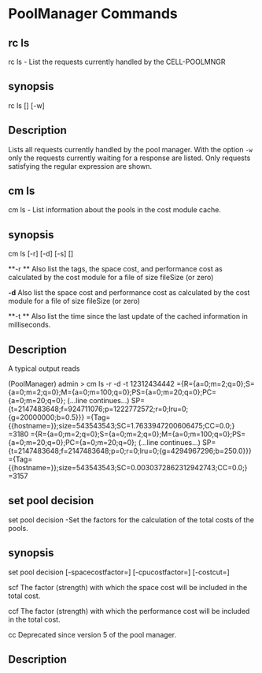 PoolManager Commands
======================

rc ls
------

rc ls - List the requests currently handled by the CELL-POOLMNGR

synopsis
---------
rc ls [<regularExpression>] [-w]

Description
-----------

Lists all requests currently handled by the pool manager. With the option `-w` only the requests currently waiting for a response are listed. Only requests satisfying the regular expression are shown.

cm ls
------

cm ls - List information about the pools in the cost module cache.

synopsis
---------
cm ls [-r] [-d] [-s] [<fileSize>]

**-r **
Also list the tags, the space cost, and performance cost as calculated by the cost module for a file of size fileSize (or zero)

**-d**
Also list the space cost and performance cost as calculated by the cost module for a file of size fileSize (or zero)

**-t **
Also list the time since the last update of the cached information in milliseconds.

Description
-----------

A typical output reads

  (PoolManager) admin > cm ls -r -d -t 12312434442
<poolName1>={R={a=0;m=2;q=0};S={a=0;m=2;q=0};M={a=0;m=100;q=0};PS={a=0;m=20;q=0};PC={a=0;m=20;q=0};
    (...line continues...)  SP={t=2147483648;f=924711076;p=1222772572;r=0;lru=0;{g=20000000;b=0.5}}}
<poolName1>={Tag={{hostname=<hostname>}};size=543543543;SC=1.7633947200606475;CC=0.0;}
<poolName1>=3180
<poolName2>={R={a=0;m=2;q=0};S={a=0;m=2;q=0};M={a=0;m=100;q=0};PS={a=0;m=20;q=0};PC={a=0;m=20;q=0};
    (...line continues...)  SP={t=2147483648;f=2147483648;p=0;r=0;lru=0;{g=4294967296;b=250.0}}}
<poolName2>={Tag={{hostname=<hostname>}};size=543543543;SC=0.0030372862312942743;CC=0.0;}
<poolName2>=3157

set pool decision
------------------

set pool decision -Set the factors for the calculation of the total costs of the pools.

synopsis
----------
set pool decision [-spacecostfactor=<scf>] [-cpucostfactor=<ccf>] [-costcut=<cc>]

scf
The factor (strength) with which the space cost will be included in the total cost.

ccf
The factor (strength) with which the performance cost will be included in the total cost.

cc
Deprecated since version 5 of the pool manager.

Description
-----------
